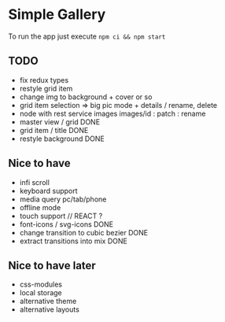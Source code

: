 # Simple Gallery

To run the app just execute `npm ci && npm start`

## TODO

- fix redux types
- restyle grid item
- change img to background + cover or so
- grid item selection => big pic mode + details / rename, delete
- node with rest service images images/id : patch : rename
- master view / grid DONE
- grid item / title DONE
- restyle background DONE

## Nice to have

- infi scroll
- keyboard support
- media query pc/tab/phone
- offline mode
- touch support // REACT ?
- font-icons / svg-icons DONE
- change transition to cubic bezier DONE
- extract transitions into mix DONE

## Nice to have later

- css-modules
- local storage
- alternative theme
- alternative layouts
